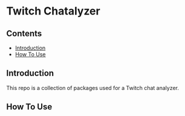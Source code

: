# Twitch Chatalyzer

## Contents
- [Introduction](#introduction)
- [How To Use](#how-to-use)

## Introduction

This repo is a collection of packages used for a Twitch chat analyzer.

## How To Use

